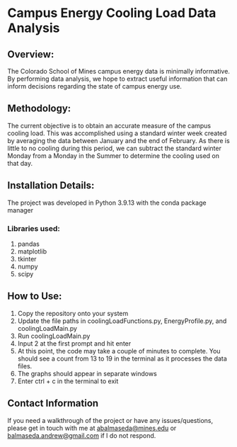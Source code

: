 # Campus Energy Cooling Load Data Analysis
## Overview: 
The Colorado School of Mines campus energy data is minimally informative. By performing data analysis, we hope to extract useful information
that can inform decisions regarding the state of campus energy use. 
## Methodology:
The current objective  is to obtain an accurate measure of the campus cooling load.
This was accomplished using a standard winter week created by averaging the data between January and the end of February. As there is little to no cooling during
this period, we can subtract the standard winter Monday from a Monday in the Summer to determine the cooling used on that day.

## Installation Details:
The project was developed in Python 3.9.13 with the conda package manager
### Libraries used:
1. pandas
2. matplotlib
3. tkinter
4. numpy
5. scipy

## How to Use:
1. Copy the repository onto your system
2. Update the file paths in coolingLoadFunctions.py, EnergyProfile.py, and coolingLoadMain.py
3. Run coolingLoadMain.py
4. Input 2 at the first prompt and hit enter
5. At this point, the code may take a couple of minutes to complete. You should see a count from 13 to 19 in the terminal as it processes the data files.
6. The graphs should appear in separate windows
7. Enter ctrl + c in the terminal to exit

## Contact Information
If you need a walkthrough of the project or have any issues/questions, please get in touch with me at abalmaseda@mines.edu or balmaseda.andrew@gmail.com if I do not respond.
